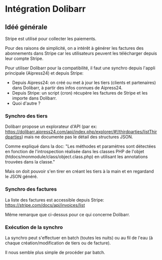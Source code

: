 # Intégration Dolibarr

## Idéé générale

Stripe est utilisé pour collecter les paiements.

Pour des raisons de simplicité, on a intérêt à générer les factures des abonnements dans Stripe car les utilisateurs peuvent les télécharger depuis leur compte Stripe.

Pour utiliser Dolibarr pour la compatibilité, il faut une synchro depuis l'appli principale (Aipress24) et depuis Stripe:

- Depuis Aipress24: on créé ou met à jour les tiers (clients et partenaires) dans Dolibarr, à partir des infos connues de Aipress24.
- Depuis Stripe: un script (cron) récupère les factures de Stripe et les importe dans Dolibarr.
- Quoi d'autre ?

### Synchro des tiers

Dolibarr propose un explorateur d'API (par ex: https://dolibarr.aipress24.com/api/index.php/explorer/#!/thirdparties/listThirdparties) mais ne documente pas le détail des structures JSON.

Comme expliqué dans la doc: "Les méthodes et paramètres sont détectées en fonction de l'introspection réalisée dans les classes PHP de l'objet (htdocs/monmodule/class/object.class.php) en utilisant les annotations trouvées dans la classe."

Mais on doit pouvoir s'en tirer en créant les tiers à la main et en regardand le JSON généré.

### Synchro des factures

La liste des factures est accessible depuis Stripe: https://stripe.com/docs/api/invoices/list

Même remarque que ci-dessus pour ce qui concerne Dolibarr.

### Exécution de la synchro

La synchro peut s'effectuer en batch (toutes les nuits) ou au fil de l'eau (à chaque création/modification de tiers ou de facture).

Il nous semble plus simple de procéder par batch.
